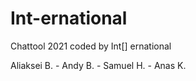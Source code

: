 # Int-ernational
Chattool 2021
coded by Int[] ernational

Aliaksei B. - Andy B. - Samuel H. - Anas K.


